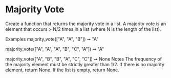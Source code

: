 # Majority Vote

Create a function that returns the majority vote in a list. A majority vote is an element that occurs > N/2 times in a list (where N is the length of the list).

Examples
majority_vote(["A", "A", "B"]) ➞ "A"

majority_vote(["A", "A", "A", "B", "C", "A"]) ➞ "A"

majority_vote(["A", "B", "B", "A", "C", "C"]) ➞ None
Notes
The frequency of the majority element must be strictly greater than 1/2.
If there is no majority element, return None.
If the list is empty, return None.
